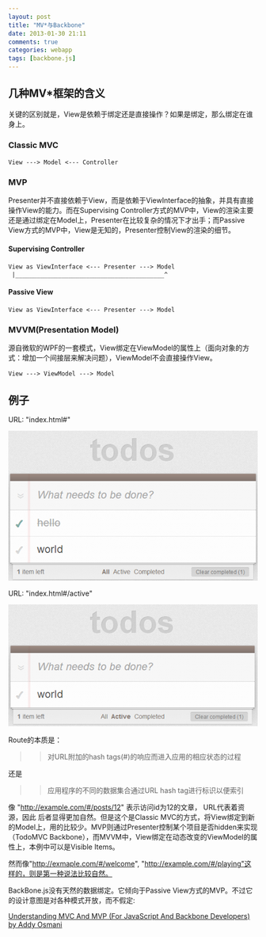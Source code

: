 ```yaml
---
layout: post
title: "MV*与Backbone"
date: 2013-01-30 21:11
comments: true
categories: webapp
tags: [backbone.js]
---
```


## 几种MV*框架的含义

关键的区别就是，View是依赖于绑定还是直接操作？如果是绑定，那么绑定在谁身上。

### Classic MVC

    View ---> Model <--- Controller

### MVP

Presenter并不直接依赖于View，而是依赖于ViewInterface的抽象，并具有直接操作View的能力。而在Supervising Controller方式的MVP中，View的渲染主要还是通过绑定在Model上，Presenter在比较复杂的情况下才出手；而Passive View方式的MVP中，View是无知的，Presenter控制View的渲染的细节。

#### Supervising Controller

	View as ViewInterface <--- Presenter ---> Model
	 |__________________________________________^

#### Passive View

	View as ViewInterface <--- Presenter ---> Model

### MVVM(Presentation Model)

源自微软的WPF的一套模式，View绑定在ViewModel的属性上（面向对象的方式：增加一个间接层来解决问题），ViewModel不会直接操作View。

	View ---> ViewModel ---> Model

## 例子

URL: "index.html#"

![](/images/routing-in-backbone/default.png)

URL: "index.html#/active"

![](/images/routing-in-backbone/active.png)

Route的本质是： 

>> 对URL附加的hash tags(#)的响应而进入应用的相应状态的过程

还是

>> 应用程序的不同的数据集合通过URL hash tag进行标识以便索引

像 "http://example.com/#/posts/12" 表示访问id为12的文章， URL代表着资源，因此 后者显得更加自然。但是这个是Classic MVC的方式，将View绑定到新的Model上，用的比较少。MVP则通过Presenter控制某个项目是否hidden来实现（TodoMVC Backbone），而MVVM中，View绑定在动态改变的ViewModel的属性上，本例中可以是Visible Items。

然而像"http://exmaple.com/#/welcome", "http://example.com/#/playing"这样的，则是第一种说法比较自然。

BackBone.js没有天然的数据绑定。它倾向于Passive View方式的MVP。不过它的设计意图是对各种模式开放，而不假定:

[Understanding MVC And MVP (For JavaScript And Backbone Developers) by Addy Osmani](http://addyosmani.com/blog/understanding-mvc-and-mvp-for-javascript-and-backbone-developers/)